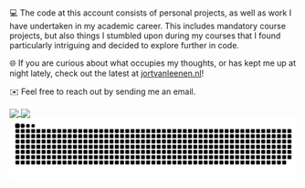💻 The code at this account consists of personal projects, as well as work I have undertaken in my academic career. This includes mandatory course projects, but also things I stumbled upon during my courses that I found particularly intriguing and decided to explore further in code.

🌐 If you are curious about what occupies my thoughts, or has kept me up at night lately, check out the latest at [jortvanleenen.nl](https://www.jortvanleenen.nl/)!

✉️ Feel free to reach out by sending me an email.

<a href="#">
  <img height=200 align="center" src="https://github-readme-stats.vercel.app/api?username=jortvanleenen&show=reviews&show_icons=true&theme=github_dark_dimmed&border_radius=5" />
</a>
<a href="#">
  <img height=200 align="center" src="https://github-readme-stats.vercel.app/api/top-langs/?username=jortvanleenen&layout=compact&langs_count=8&theme=github_dark_dimmed&border_radius=5" />
</a>
<picture>
  <source media="(prefers-color-scheme: dark)" srcset="github-contribution-grid-snake-dark.svg" />
  <source media="(prefers-color-scheme: light)" srcset="github-contribution-grid-snake.svg" />
  <img alt="github-snake" src="github-contribution-grid-snake.svg" />
</picture>
